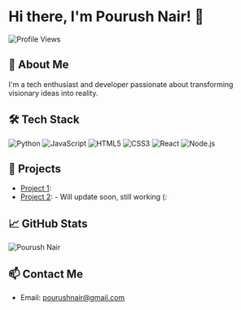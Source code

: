 # Hi there, I'm Pourush Nair! 👋

![Profile Views](https://komarev.com/ghpvc/?username=your-username&color=blue)

## 🚀 About Me
I'm a tech enthusiast and developer passionate about transforming visionary ideas into reality.

## 🛠️ Tech Stack
![Python](https://img.shields.io/badge/-Python-3776AB?style=flat-square&logo=python&logoColor=white)
![JavaScript](https://img.shields.io/badge/-JavaScript-F7DF1E?style=flat-square&logo=javascript&logoColor=black)
![HTML5](https://img.shields.io/badge/-HTML5-E34F26?style=flat-square&logo=html5&logoColor=white)
![CSS3](https://img.shields.io/badge/-CSS3-1572B6?style=flat-square&logo=css3&logoColor=white)
![React](https://img.shields.io/badge/-React-61DAFB?style=flat-square&logo=react&logoColor=black)
![Node.js](https://img.shields.io/badge/-Node.js-339933?style=flat-square&logo=node.js&logoColor=white)

## 💼 Projects
- [Project 1](https://github.com/your-username/project1):
- [Project 2](https://github.com/your-username/project2):  - Will update soon, still working (:

## 📈 GitHub Stats
![Pourush Nair](https://github-readme-stats.vercel.app/api?username=PourushNair&show_icons=true&theme=radical)

## 📫 Contact Me
- Email: [pourushnair@gmail.com](mailto:pourushnair@gmail.com)

